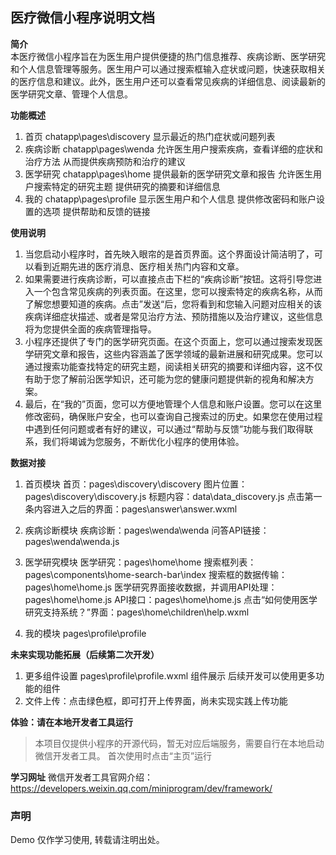 ## 医疗微信小程序说明文档


**简介**  
本医疗微信小程序旨在为医生用户提供便捷的热门信息推荐、疾病诊断、医学研究和个人信息管理等服务。医生用户可以通过搜索框输入症状或问题，快速获取相关的医疗信息和建议。此外，医生用户还可以查看常见疾病的详细信息、阅读最新的医学研究文章、管理个人信息。

**功能概述** 
1. 首页  chatapp\pages\discovery
   显示最近的热门症状或问题列表
2. 疾病诊断  chatapp\pages\wenda
   允许医生用户搜索疾病，查看详细的症状和治疗方法
   从而提供疾病预防和治疗的建议
3. 医学研究  chatapp\pages\home
   提供最新的医学研究文章和报告
   允许医生用户搜索特定的研究主题
   提供研究的摘要和详细信息
4. 我的  chatapp\pages\profile
   显示医生用户和个人信息
   提供修改密码和账户设置的选项
   提供帮助和反馈的链接

**使用说明**
1. 当您启动小程序时，首先映入眼帘的是首页界面。这个界面设计简洁明了，可以看到近期先进的医疗消息、医疗相关热门内容和文章。
2. 如果需要进行疾病诊断，可以直接点击下栏的“疾病诊断”按钮。这将引导您进入一个包含常见疾病的列表页面。在这里，您可以搜索特定的疾病名称，从而了解您想要知道的疾病。点击”发送“后，您将看到和您输入问题对应相关的该疾病详细症状描述、或者是常见治疗方法、预防措施以及治疗建议，这些信息将为您提供全面的疾病管理指导。
3. 小程序还提供了专门的医学研究页面。在这个页面上，您可以通过搜索发现医学研究文章和报告，这些内容涵盖了医学领域的最新进展和研究成果。您可以通过搜索功能查找特定的研究主题，阅读相关研究的摘要和详细内容，这不仅有助于您了解前沿医学知识，还可能为您的健康问题提供新的视角和解决方案。
4. 最后，在“我的”页面，您可以方便地管理个人信息和账户设置。您可以在这里修改密码，确保账户安全，也可以查询自己搜索过的历史。如果您在使用过程中遇到任何问题或者有好的建议，可以通过“帮助与反馈”功能与我们取得联系，我们将竭诚为您服务，不断优化小程序的使用体验。


**数据对接**
1. 首页模块
首页：pages\discovery\discovery
图片位置：pages\discovery\discovery.js
标题内容：data\data_discovery.js
点击第一条内容进入之后的界面：pages\answer\answer.wxml

2. 疾病诊断模块
疾病诊断：pages\wenda\wenda
问答API链接：pages\wenda\wenda.js

3. 医学研究模块
医学研究：pages\home\home
搜索框列表：pages\components\home-search-bar\index
搜索框的数据传输：pages\home\home.js
医学研究界面接收数据，并调用API处理：pages\home\home.js
API接口：pages\home\home.js
点击“如何使用医学研究支持系统？”界面：pages\home\children\help.wxml

4. 我的模块
pages\profile\profile

**未来实现功能拓展（后续第二次开发）**
1. 更多组件设置
pages\profile\profile.wxml 组件展示
后续开发可以使用更多功能的组件
2. 文件上传：点击绿色框，即可打开上传界面，尚未实现实践上传功能

**体验：请在本地开发者工具运行** 
>本项目仅提供小程序的开源代码，暂无对应后端服务，需要自行在本地启动微信开发者工具。
首次使用时点击“主页”运行


**学习网址** 
微信开发者工具官网介绍：https://developers.weixin.qq.com/miniprogram/dev/framework/

### 声明
Demo 仅作学习使用, 转载请注明出处。
